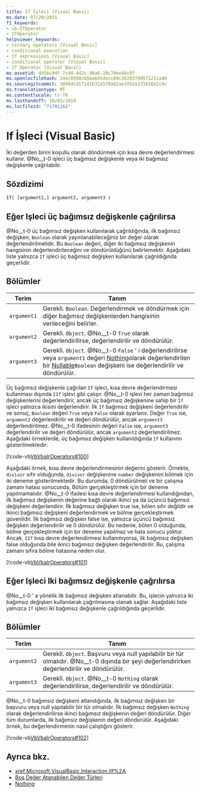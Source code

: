 ```yaml
---
title: If İşleci (Visual Basic)
ms.date: 07/20/2015
f1_keywords:
- vb.IfOperator
- IfOperator
helpviewer_keywords:
- ternary operators [Visual Basic]
- conditional execution
- If expressions [Visual Basic]
- conditional operator [Visual Basic]
- If Operator [Visual Basic]
ms.assetid: dd56c9df-7cd4-442c-9ba6-20c70ee44c8f
ms.openlocfilehash: 244c0598c65ba691decc09c36293799571211a40
ms.sourcegitcommit: 3094dcd17141b32a570a82ae3f62a331616e2c9c
ms.translationtype: MT
ms.contentlocale: tr-TR
ms.lasthandoff: 10/01/2019
ms.locfileid: "71701162"
---
```

# <a name="if-operator-visual-basic"></a>If İşleci (Visual Basic)
İki değerden birini koşullu olarak döndürmek için kısa devre değerlendirmesi kullanır. @No__t-0 işleci üç bağımsız değişkenle veya iki bağımsız değişkenle çağrılabilir.  
  
## <a name="syntax"></a>Sözdizimi  
  
```vb  
If( [argument1,] argument2, argument3 )  
```  
  
## <a name="if-operator-called-with-three-arguments"></a>Eğer Işleci üç bağımsız değişkenle çağrılırsa  
 @No__t-0 üç bağımsız değişken kullanılarak çağrıldığında, ilk bağımsız değişken, `Boolean` olarak yayınlanabileceğiniz bir değer olarak değerlendirilmelidir. Bu `Boolean` değeri, diğer iki bağımsız değişkenin hangisinin değerlendirileceğini ve döndürüldüğünü belirlemektir. Aşağıdaki liste yalnızca `If` işleci üç bağımsız değişken kullanılarak çağrıldığında geçerlidir.  
  
## <a name="parts"></a>Bölümler  
  
|Terim|Tanım|  
|---|---|  
|`argument1`|Gerekli. `Boolean`. Değerlendirmek ve döndürmek için diğer bağımsız değişkenlerden hangisinin verileceğini belirler.|  
|`argument2`|Gerekli. `Object`. @No__t-0 `True` olarak değerlendirilirse, değerlendirilir ve döndürülür.|  
|`argument3`|Gerekli. `Object`. @No__t-0 `False` ' i değerlendirilirse veya `argument1` değeri [Nothing](../../../visual-basic/language-reference/nothing.md)olarak değerlendirilen bir [Nullable](../../../visual-basic/programming-guide/language-features/data-types/nullable-value-types.md)`Boolean` değişkeni ise değerlendirilir ve döndürülür.|  
  
 Üç bağımsız değişkenle çağrılan `If` işleci, kısa devre değerlendirmesi kullanması dışında `IIf` işlevi gibi çalışır. @No__t-0 işlevi her zaman bağımsız değişkenlerini değerlendirir, ancak üç bağımsız değişkenine sahip bir `If` işleci yalnızca ikisini değerlendirir. İlk `If` bağımsız değişkeni değerlendirilir ve sonuç, `Boolean` değeri `True` veya `False` olarak ayarlanır. Değer `True` ise, `argument2` değerlendirilir ve değeri döndürülür, ancak `argument3` değerlendirilmez. @No__t-0 ifadesinin değeri `False` ise, `argument3` değerlendirilir ve değeri döndürülür, ancak `argument2` değerlendirilmez. Aşağıdaki örneklerde, üç bağımsız değişken kullanıldığında `If` kullanımı gösterilmektedir:  
  
 [!code-vb[VbVbalrOperators#100](~/samples/snippets/visualbasic/VS_Snippets_VBCSharp/VbVbalrOperators/VB/Class4.vb#100)]  
  
 Aşağıdaki örnek, kısa devre değerlendirmesinin değerini gösterir. Örnekte, `divisor` sıfır olduğunda, `divisor` değişkenine `number` değişkenini bölmek için iki deneme gösterilmektedir. Bu durumda, 0 döndürülmeli ve bir çalışma zamanı hatası sonucunda, Bölüm gerçekleştirmek için bir deneme yapılmamalıdır. @No__t-0 ifadesi kısa devre değerlendirmesi kullandığından, ilk bağımsız değişkenin değerine bağlı olarak ikinci ya da üçüncü bağımsız değişkeni değerlendirir. İlk bağımsız değişken true ise, bölen sıfır değildir ve ikinci bağımsız değişkeni değerlendirmek ve bölme gerçekleştirmek güvenlidir. İlk bağımsız değişken false ise, yalnızca üçüncü bağımsız değişken değerlendirilir ve 0 döndürülür. Bu nedenle, bölen 0 olduğunda, bölme gerçekleştirmek için bir deneme yapılmaz ve hata sonucu yoktur. Ancak, `IIf` kısa devre değerlendirmesi kullanmıyorsa, ilk bağımsız değişken false olduğunda bile ikinci bağımsız değişken değerlendirilir. Bu, çalışma zamanı sıfıra bölme hatasına neden olur.  
  
 [!code-vb[VbVbalrOperators#101](~/samples/snippets/visualbasic/VS_Snippets_VBCSharp/VbVbalrOperators/VB/Class4.vb#101)]  
  
## <a name="if-operator-called-with-two-arguments"></a>Eğer Işleci Iki bağımsız değişkenle çağrılırsa  
 @No__t-0 ' a yönelik ilk bağımsız değişken atlanabilir. Bu, işlecin yalnızca iki bağımsız değişken kullanılarak çağrılmasına olanak sağlar. Aşağıdaki liste yalnızca `If` işleci iki bağımsız değişkenle çağrıldığında geçerlidir.  
  
## <a name="parts"></a>Bölümler  
  
|Terim|Tanım|  
|---|---|  
|`argument2`|Gerekli. `Object`. Başvuru veya null yapılabilir bir tür olmalıdır. @No__t-0 dışında bir şeyi değerlendirirken değerlendirilir ve döndürülür.|  
|`argument3`|Gerekli. `Object`. @No__t-0 `Nothing` olarak değerlendirilirse, değerlendirilir ve döndürülür.|  
  
 @No__t-0 bağımsız değişkeni atlandığında, ilk bağımsız değişken bir başvuru veya null yapılabilir bir tür olmalıdır. İlk bağımsız değişken `Nothing` olarak değerlendirilirse ikinci bağımsız değişkenin değeri döndürülür. Diğer tüm durumlarda, ilk bağımsız değişkenin değeri döndürülür. Aşağıdaki örnek, bu değerlendirmenin nasıl çalıştığını gösterir.  
  
 [!code-vb[VbVbalrOperators#102](~/samples/snippets/visualbasic/VS_Snippets_VBCSharp/VbVbalrOperators/VB/Class4.vb#102)]  
  
## <a name="see-also"></a>Ayrıca bkz.

- <xref:Microsoft.VisualBasic.Interaction.IIf%2A>
- [Boş Değer Atanabilen Değer Türleri](../../../visual-basic/programming-guide/language-features/data-types/nullable-value-types.md)
- [Nothing](../../../visual-basic/language-reference/nothing.md)
